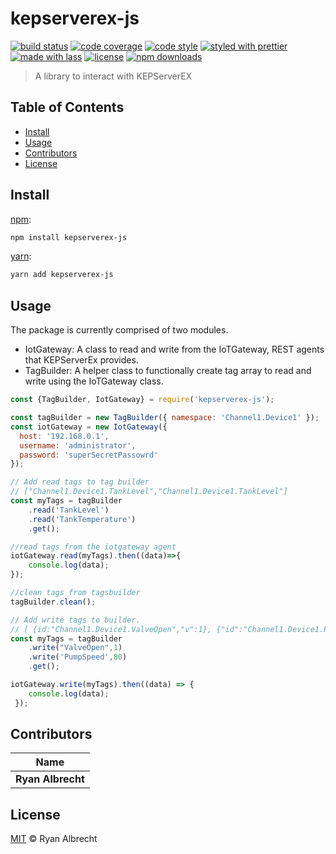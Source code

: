 # kepserverex-js

[![build status](https://img.shields.io/travis/com/ryanalbrecht/kepserverex-js.svg)](https://travis-ci.com/ryanalbrecht/kepserverex-js)
[![code coverage](https://img.shields.io/codecov/c/github/ryanalbrecht/kepserverex-js.svg)](https://codecov.io/gh/ryanalbrecht/kepserverex-js)
[![code style](https://img.shields.io/badge/code_style-XO-5ed9c7.svg)](https://github.com/sindresorhus/xo)
[![styled with prettier](https://img.shields.io/badge/styled_with-prettier-ff69b4.svg)](https://github.com/prettier/prettier)
[![made with lass](https://img.shields.io/badge/made_with-lass-95CC28.svg)](https://lass.js.org)
[![license](https://img.shields.io/github/license/ryanalbrecht/kepserverex-js.svg)](LICENSE)
[![npm downloads](https://img.shields.io/npm/dt/kepserverex-js.svg)](https://npm.im/kepserverex-js)

> A library to interact with KEPServerEX


## Table of Contents

* [Install](#install)
* [Usage](#usage)
* [Contributors](#contributors)
* [License](#license)


## Install

[npm][]:

```sh
npm install kepserverex-js
```

[yarn][]:

```sh
yarn add kepserverex-js
```


## Usage
The package is currently comprised of two modules.
- IotGateway: A class to read and write from the IoTGateway, REST agents that KEPServerEx provides.
- TagBuilder: A helper class to functionally create tag array to read and write using the IoTGateway class.

```js
const {TagBuilder, IotGateway} = require('kepserverex-js');

const tagBuilder = new TagBuilder({ namespace: 'Channel1.Device1' });
const iotGateway = new IotGateway({
  host: '192.168.0.1',
  username: 'administrator',
  password: 'superSecretPassowrd'
});

// Add read tags to tag builder
// ["Channel1.Device1.TankLevel","Channel1.Device1.TankLevel"]
const myTags = tagBuilder
    .read('TankLevel')
    .read('TankTemperature')
    .get();

//read tags from the iotgateway agent
iotGateway.read(myTags).then((data)=>{
    console.log(data);
});

//clean tags from tagsbuilder
tagBuilder.clean();

// Add write tags to builder.
// [ {id:"Channel1.Device1.ValveOpen","v":1}, {"id":"Channel1.Device1.PumpSpeed","v":80}]
const myTags = tagBuilder
    .write("ValveOpen",1)
    .write('PumpSpeed',80)
    .get();

iotGateway.write(myTags).then((data) => {
    console.log(data);
 });

```


## Contributors

| Name              |
| ----------------- |
| **Ryan Albrecht** |


## License

[MIT](LICENSE) © Ryan Albrecht


##

[npm]: https://www.npmjs.com/

[yarn]: https://yarnpkg.com/
